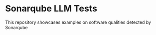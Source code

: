 # Sonarqube LLM Tests

This repository showcases examples on software qualities detected by Sonarqube 